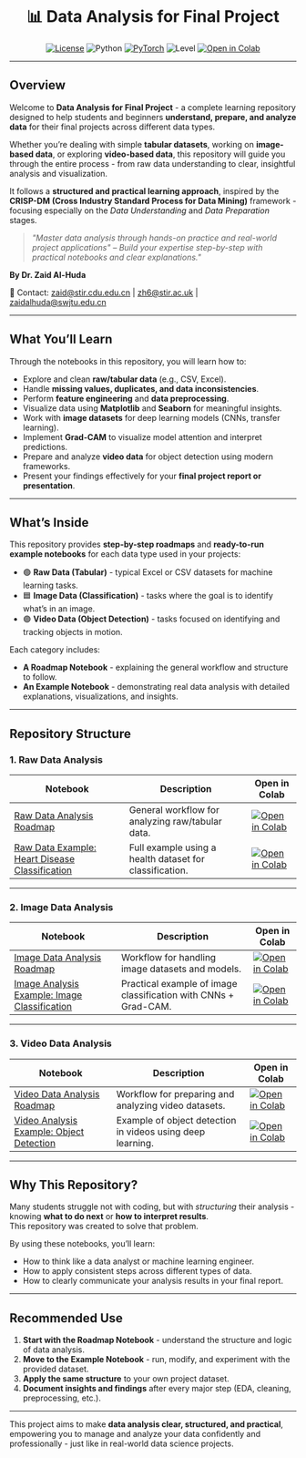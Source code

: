<!-- Hero -->
<h1 align="center">📊 Data Analysis for Final Project</h1>

<p align="center">
  <a href="LICENSE"><img alt="License" src="https://img.shields.io/badge/License-MIT-yellow.svg"></a>
  <img alt="Python" src="https://img.shields.io/badge/Python-3.8%2B-blue.svg">
  <a href="https://pytorch.org/"><img alt="PyTorch" src="https://img.shields.io/badge/PyTorch-Latest-red.svg"></a>
  <img alt="Level" src="https://img.shields.io/badge/Level-Beginner_Friendly-brightgreen.svg">
  <a href="https://colab.research.google.com/github/YOUR_GITHUB_USERNAME/YOUR_REPO_NAME">
    <img alt="Open in Colab" src="https://colab.research.google.com/assets/colab-badge.svg">
  </a>
</p>

---

##  Overview

Welcome to **Data Analysis for Final Project** - a complete learning repository designed to help students and beginners **understand, prepare, and analyze data** for their final projects across different data types.

Whether you’re dealing with simple **tabular datasets**, working on **image-based data**, or exploring **video-based data**, this repository will guide you through the entire process - from raw data understanding to clear, insightful analysis and visualization.

It follows a **structured and practical learning approach**, inspired by the **CRISP-DM (Cross Industry Standard Process for Data Mining)** framework - focusing especially on the *Data Understanding* and *Data Preparation* stages.

> *"Master data analysis through hands-on practice and real-world project applications" – Build your expertise step-by-step with practical notebooks and clear explanations."*

**By Dr. Zaid Al-Huda**

📧 Contact: [zaid@stir.cdu.edu.cn](mailto:zaid@stir.cdu.edu.cn) | [zh6@stir.ac.uk](mailto:zh6@stir.ac.uk) | [zaidalhuda@swjtu.edu.cn](mailto:zaidalhuda@swjtu.edu.cn)

---

##  What You’ll Learn

Through the notebooks in this repository, you will learn how to:
- Explore and clean **raw/tabular data** (e.g., CSV, Excel).
- Handle **missing values, duplicates, and data inconsistencies**.
- Perform **feature engineering** and **data preprocessing**.
- Visualize data using **Matplotlib** and **Seaborn** for meaningful insights.
- Work with **image datasets** for deep learning models (CNNs, transfer learning).
- Implement **Grad-CAM** to visualize model attention and interpret predictions.
- Prepare and analyze **video data** for object detection using modern frameworks.
- Present your findings effectively for your **final project report or presentation**.

---

##  What’s Inside

This repository provides **step-by-step roadmaps** and **ready-to-run example notebooks** for each data type used in your projects:

- 🟢 **Raw Data (Tabular)** - typical Excel or CSV datasets for machine learning tasks.  
- 🟦 **Image Data (Classification)** - tasks where the goal is to identify what’s in an image.  
- 🟣 **Video Data (Object Detection)** - tasks focused on identifying and tracking objects in motion.

Each category includes:
- **A Roadmap Notebook** - explaining the general workflow and structure to follow.  
- **An Example Notebook** - demonstrating real data analysis with detailed explanations, visualizations, and insights.  

---

## Repository Structure  

### 1. Raw Data Analysis  

| Notebook | Description | Open in Colab |
|----------|-------------|----------------|
| [Raw Data Analysis Roadmap](notebooks/Raw_Data_Analysis_Roadmap.ipynb) | General workflow for analyzing raw/tabular data. | <a href="https://colab.research.google.com/drive/1eEXuZXoP1Cd0Si8j7p6-5pV5ey0sNeWP#scrollTo=1b72d0a6" target="_blank"><img src="https://colab.research.google.com/assets/colab-badge.svg" alt="Open in Colab"/></a> |
| [Raw Data Example: Heart Disease Classification](notebooks/Raw_Data_Analysis_Example(Heart_Disease_Classification).ipynb) | Full example using a health dataset for classification. | <a href="https://colab.research.google.com/drive/1P9h80au8nSofGPYbflewbqETznRduqMA" target="_blank"><img src="https://colab.research.google.com/assets/colab-badge.svg" alt="Open in Colab"/></a> |

---

### 2. Image Data Analysis  

| Notebook | Description | Open in Colab |
|----------|-------------|----------------|
| [Image Data Analysis Roadmap](notebooks/Image_Data_Analysis_Roadmap.ipynb) | Workflow for handling image datasets and models. | <a href="https://colab.research.google.com/drive/1f6ivc1j9dBoM3Keh-6dGLv_LxEl_fBAS" target="_blank"><img src="https://colab.research.google.com/assets/colab-badge.svg" alt="Open in Colab"/></a> |
| [Image Analysis Example: Image Classification](notebooks/Image_Analysis_Example(Image_Classification).ipynb) | Practical example of image classification with CNNs + Grad-CAM. | <a href="https://colab.research.google.com/drive/1CXdYYwrq0jW1YmqNI-dJst5tNAYEywDG" target="_blank"><img src="https://colab.research.google.com/assets/colab-badge.svg" alt="Open in Colab"/></a> |

---

### 3. Video Data Analysis  

| Notebook | Description | Open in Colab |
|----------|-------------|----------------|
| [Video Data Analysis Roadmap](notebooks/Video_Data_Analysis_Roadmap.ipynb) | Workflow for preparing and analyzing video datasets. | <a href="https://colab.research.google.com/drive/1n-c2CdBoSvJJx-7ec0viwKlQPT_TRElZ" target="_blank"><img src="https://colab.research.google.com/assets/colab-badge.svg" alt="Open in Colab"/></a> |
| [Video Analysis Example: Object Detection](notebooks/Video_Data_Analysis_Example(Object_Detection).ipynb) | Example of object detection in videos using deep learning. | <a href="https://colab.research.google.com/drive/10UiZw0L4k-Q2zSowSoiqcbjfLZIqozUK" target="_blank"><img src="https://colab.research.google.com/assets/colab-badge.svg" alt="Open in Colab"/></a> |

---

## Why This Repository?

Many students struggle not with coding, but with *structuring* their analysis - knowing **what to do next** or **how to interpret results**.  
This repository was created to solve that problem.

By using these notebooks, you’ll learn:
- How to think like a data analyst or machine learning engineer.  
- How to apply consistent steps across different types of data.  
- How to clearly communicate your analysis results in your final report.

---

##  Recommended Use

1. **Start with the Roadmap Notebook** - understand the structure and logic of data analysis.  
2. **Move to the Example Notebook** - run, modify, and experiment with the provided dataset.  
3. **Apply the same structure** to your own project dataset.  
4. **Document insights and findings** after every major step (EDA, cleaning, preprocessing, etc.).  

---

This project aims to make **data analysis clear, structured, and practical**, empowering you to manage and analyze your data confidently and professionally - just like in real-world data science projects.
 

